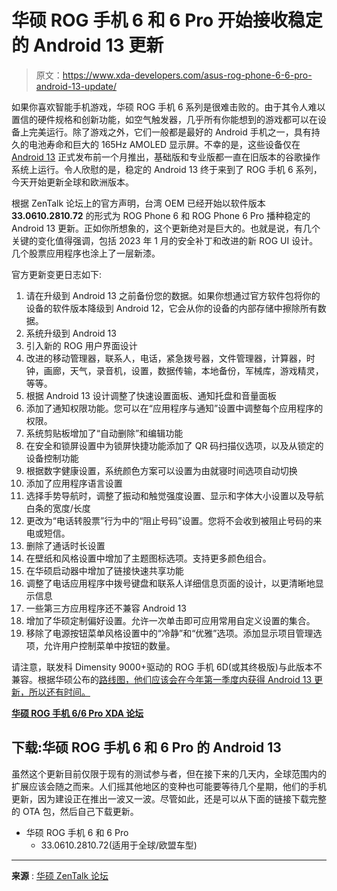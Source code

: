 # 华硕 ROG 手机 6 和 6 Pro 开始接收稳定的 Android 13 更新

> 原文：<https://www.xda-developers.com/asus-rog-phone-6-6-pro-android-13-update/>

如果你喜欢智能手机游戏，华硕 ROG 手机 6 系列是很难击败的。由于其令人难以置信的硬件规格和创新功能，如空气触发器，几乎所有你能想到的游戏都可以在设备上完美运行。除了游戏之外，它们一般都是最好的 Android 手机之一，具有持久的电池寿命和巨大的 165Hz AMOLED 显示屏。不幸的是，这些设备仅在 [Android 13](https://www.xda-developers.com/android-13/) 正式发布前一个月推出，基础版和专业版都一直在旧版本的谷歌操作系统上运行。令人欣慰的是，稳定的 Android 13 终于来到了 ROG 手机 6 系列，今天开始更新全球和欧洲版本。

根据 ZenTalk 论坛上的官方声明，台湾 OEM 已经开始以软件版本 **33.0610.2810.72** 的形式为 ROG Phone 6 和 ROG Phone 6 Pro 播种稳定的 Android 13 更新。正如你所想象的，这个更新绝对是巨大的。也就是说，有几个关键的变化值得强调，包括 2023 年 1 月的安全补丁和改进的新 ROG UI 设计。几个股票应用程序也涂上了一层新漆。

官方更新变更日志如下:

1.  请在升级到 Android 13 之前备份您的数据。如果你想通过官方软件包将你的设备的软件版本降级到 Android 12，它会从你的设备的内部存储中擦除所有数据。
2.  系统升级到 Android 13
3.  引入新的 ROG 用户界面设计
4.  改进的移动管理器，联系人，电话，紧急拨号器，文件管理器，计算器，时钟，画廊，天气，录音机，设置，数据传输，本地备份，军械库，游戏精灵，等等。
5.  根据 Android 13 设计调整了快速设置面板、通知托盘和音量面板
6.  添加了通知权限功能。您可以在“应用程序与通知”设置中调整每个应用程序的权限。
7.  系统剪贴板增加了“自动删除”和编辑功能
8.  在安全和锁屏设置中为锁屏快捷功能添加了 QR 码扫描仪选项，以及从锁定的设备控制功能
9.  根据数字健康设置，系统颜色方案可以设置为由就寝时间选项自动切换
10.  添加了应用程序语言设置
11.  选择手势导航时，调整了振动和触觉强度设置、显示和字体大小设置以及导航白条的宽度/长度
12.  更改为“电话转股票”行为中的“阻止号码”设置。您将不会收到被阻止号码的来电或短信。
13.  删除了通话时长设置
14.  在壁纸和风格设置中增加了主题图标选项。支持更多颜色组合。
15.  在华硕启动器中增加了链接快速共享功能
16.  调整了电话应用程序中拨号键盘和联系人详细信息页面的设计，以更清晰地显示信息
17.  一些第三方应用程序还不兼容 Android 13
18.  增加了华硕定制偏好设置。允许一次单击即可应用常用自定义设置的集合。
19.  移除了电源按钮菜单风格设置中的“冷静”和“优雅”选项。添加显示项目管理选项，允许用户控制菜单中按钮的数量。

请注意，联发科 Dimensity 9000+驱动的 ROG 手机 6D(或其终极版)与此版本不兼容。根据华硕公布的[路线图，他们应该会在今年第一季度内获得 Android 13 更新，所以还有时间。](https://www.xda-developers.com/asus-android-13-update-roadmap/)

**[华硕 ROG 手机 6/6 Pro XDA 论坛](https://forum.xda-developers.com/f/asus-rog-phone-6-6-pro.12649/)**

## 下载:华硕 ROG 手机 6 和 6 Pro 的 Android 13

虽然这个更新目前仅限于现有的测试参与者，但在接下来的几天内，全球范围内的扩展应该会随之而来。人们摇其他地区的变种也可能要等待几个星期，他们的手机更新，因为建设正在推出一波又一波。尽管如此，还是可以从下面的链接下载完整的 OTA 包，然后自己下载更新。

*   华硕 ROG 手机 6 和 6 Pro
    *   33.0610.2810.72(适用于全球/欧盟车型)

* * *

**来源** : [华硕 ZenTalk 论坛](https://zentalk.asus.com/t5/release-notes/230221-rog-phone-6-6-pro-ww-eu-33-0610-2810-72/ba-p/358747)